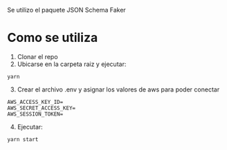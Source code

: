 Se utilizo el paquete JSON Schema Faker

# Como se utiliza

1. Clonar el repo
2. Ubicarse en la carpeta raiz y ejecutar:

```
yarn
```

3. Crear el archivo .env y asignar los valores de aws para poder conectar

```
AWS_ACCESS_KEY_ID=
AWS_SECRET_ACCESS_KEY=
AWS_SESSION_TOKEN=
```

4. Ejecutar:

```
yarn start
```
